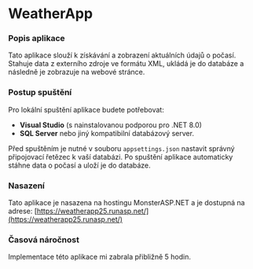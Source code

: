 # WeatherApp

### Popis aplikace

Tato aplikace slouží k získávání a zobrazení aktuálních údajů o počasí. Stahuje data z externího zdroje ve formátu XML, ukládá je do databáze a následně je zobrazuje na webové stránce.

### Postup spuštění

Pro lokální spuštění aplikace budete potřebovat:
* **Visual Studio** (s nainstalovanou podporou pro .NET 8.0)
* **SQL Server** nebo jiný kompatibilní databázový server.

Před spuštěním je nutné v souboru `appsettings.json` nastavit správný připojovací řetězec k vaší databázi.  Po spuštění aplikace automaticky stáhne data o počasí a uloží je do databáze.

### Nasazení

Tato aplikace je nasazena na hostingu MonsterASP.NET a je dostupná na adrese:
[https://weatherapp25.runasp.net/](https://weatherapp25.runasp.net/)

### Časová náročnost

Implementace této aplikace mi zabrala přibližně 5 hodin.
